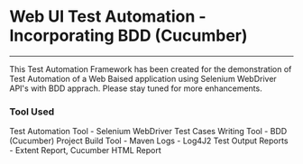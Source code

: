 # Web UI Test Automation - Incorporating BDD (Cucumber) 
---
This Test Automation Framework has been created for the demonstration of Test Automation of a Web Baised application using Selenium WebDriver API's with BDD apprach. 
Please stay tuned for more enhancements.

### Tool Used
Test Automation Tool - Selenium WebDriver 
Test Cases Writing Tool - BDD (Cucumber)
Project Build Tool - Maven
Logs - Log4J2
Test Output Reports - Extent Report, Cucumber HTML Report


